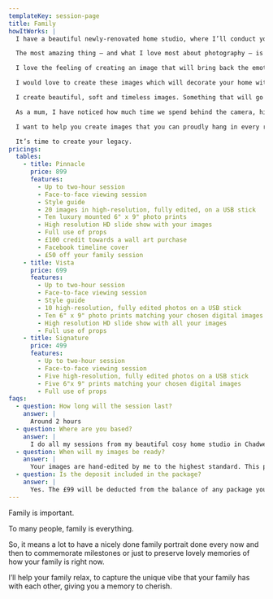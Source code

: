 ```yaml
---
templateKey: session-page
title: Family
howItWorks: |
  I have a beautiful newly-renovated home studio, where I’ll conduct your session. Your session will last about 2-4 hours.

  The most amazing thing – and what I love most about photography – is it has the power to transport you back to all those incredible moments.

  I love the feeling of creating an image that will bring back the emotions we experience at a particular moment in our lives. The images we create will become some of your most treasured possessions.

  I would love to create these images which will decorate your home with beautiful memories of you and your children.

  I create beautiful, soft and timeless images. Something that will go on to be treasured and passed on through the generations.

  As a mum, I have noticed how much time we spend behind the camera, hiding away not happy with how we look now. But our babies deserve to have us in these images with them, holding them tight, beaming ear to ear with love and pride.

  I want to help you create images that you can proudly hang in every room of the house, and even give as a gift to the grandparents.

  It’s time to create your legacy.
pricings:
  tables:
    - title: Pinnacle
      price: 899
      features:
        - Up to two-hour session
        - Face-to-face viewing session
        - Style guide
        - 20 images in high-resolution, fully edited, on a USB stick
        - Ten luxury mounted 6" x 9" photo prints
        - High resolution HD slide show with your images
        - Full use of props
        - £100 credit towards a wall art purchase
        - Facebook timeline cover
        - £50 off your family session 
    - title: Vista
      price: 699
      features:
        - Up to two-hour session
        - Face-to-face viewing session
        - Style guide
        - 10 high-resolution, fully edited photos on a USB stick
        - Ten 6" x 9" photo prints matching your chosen digital images
        - High resolution HD slide show with all your images
        - Full use of props
    - title: Signature
      price: 499
      features:
        - Up to two-hour session
        - Face-to-face viewing session
        - Five high-resolution, fully edited photos on a USB stick
        - Five 6"x 9" prints matching your chosen digital images
        - Full use of props
faqs:
  - question: How long will the session last?
    answer: |
      Around 2 hours
  - question: Where are you based?
    answer: |
      I do all my sessions from my beautiful cosy home studio in Chadwell Heath in Essex. I will give my address before you are due to arrive. I don’t travel for newborn sessions, however, if for some reason you are unable to get to me once your baby is born, please call me and we can arrange something.
  - question: When will my images be ready?
    answer: |
      Your images are hand-edited by me to the highest standard. This process takes around 10 days. Once your gallery is ready, you will be invited back to the studio for a private viewing session where you’ll choose your favourite images and what you’d like to purchase. Final payment is made on this day. 
  - question: Is the deposit included in the package?
    answer: |
      Yes. The £99 will be deducted from the balance of any package you choose.
---
```

Family is important.

To many people, family is everything.

So, it means a lot to have a nicely done family portrait done every now and then to
commemorate milestones or just to preserve lovely memories of how your family is right
now.

I’ll help your family relax, to capture the unique vibe that your family has with each other,
giving you a memory to cherish.